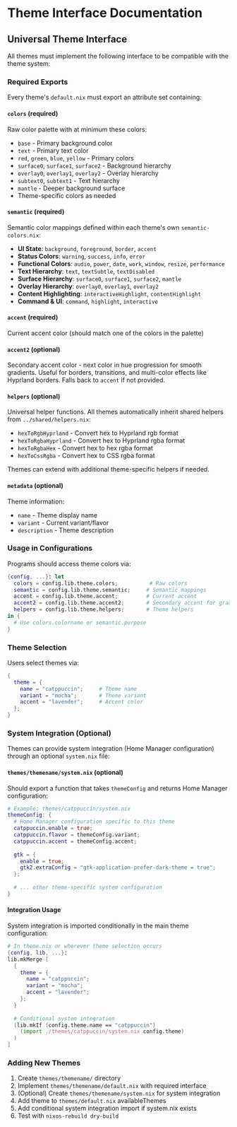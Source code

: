 # Theme Interface Documentation

## Universal Theme Interface

All themes must implement the following interface to be compatible with the theme system:

### Required Exports

Every theme's `default.nix` must export an attribute set containing:

#### `colors` (required)

Raw color palette with at minimum these colors:

- `base` - Primary background color
- `text` - Primary text color  
- `red`, `green`, `blue`, `yellow` - Primary colors
- `surface0`, `surface1`, `surface2` - Background hierarchy
- `overlay0`, `overlay1`, `overlay2` - Overlay hierarchy
- `subtext0`, `subtext1` - Text hierarchy
- `mantle` - Deeper background surface
- Theme-specific colors as needed

#### `semantic` (required)

Semantic color mappings defined within each theme's own `semantic-colors.nix`:
- **UI State**: `background`, `foreground`, `border`, `accent`
- **Status Colors**: `warning`, `success`, `info`, `error`
- **Functional Colors**: `audio`, `power`, `date`, `work`, `window`, `resize`, `performance`
- **Text Hierarchy**: `text`, `textSubtle`, `textDisabled`
- **Surface Hierarchy**: `surface0`, `surface1`, `surface2`, `mantle`
- **Overlay Hierarchy**: `overlay0`, `overlay1`, `overlay2`
- **Content Highlighting**: `interactiveHighlight`, `contentHighlight`
- **Command & UI**: `command`, `highlight`, `interactive`

#### `accent` (required)

Current accent color (should match one of the colors in the palette)

#### `accent2` (optional)

Secondary accent color - next color in hue progression for smooth gradients.
Useful for borders, transitions, and multi-color effects like Hyprland borders.
Falls back to `accent` if not provided.

#### `helpers` (optional)

Universal helper functions. All themes automatically inherit shared helpers from `../shared/helpers.nix`:
- `hexToRgbHyprland` - Convert hex to Hyprland rgb format
- `hexToRgbaHyprland` - Convert hex to Hyprland rgba format  
- `hexToRgbaHex` - Convert hex to hex rgba format
- `hexToCssRgba` - Convert hex to CSS rgba format

Themes can extend with additional theme-specific helpers if needed.

#### `metadata` (optional)

Theme information:
- `name` - Theme display name
- `variant` - Current variant/flavor
- `description` - Theme description

### Usage in Configurations

Programs should access theme colors via:
```nix
{config, ...}: let
  colors = config.lib.theme.colors;          # Raw colors
  semantic = config.lib.theme.semantic;     # Semantic mappings
  accent = config.lib.theme.accent;         # Current accent
  accent2 = config.lib.theme.accent2;       # Secondary accent for gradients
  helpers = config.lib.theme.helpers;       # Theme helpers
in {
  # Use colors.colorname or semantic.purpose
}
```

### Theme Selection

Users select themes via:

```nix
{
  theme = {
    name = "catppuccin";     # Theme name
    variant = "mocha";       # Theme variant
    accent = "lavender";     # Accent color
  };
}
```

### System Integration (Optional)

Themes can provide system integration (Home Manager configuration) through an optional `system.nix` file:

#### `themes/themename/system.nix` (optional)

Should export a function that takes `themeConfig` and returns Home Manager configuration:

```nix
# Example: themes/catppuccin/system.nix
themeConfig: {
  # Home Manager configuration specific to this theme
  catppuccin.enable = true;
  catppuccin.flavor = themeConfig.variant;
  catppuccin.accent = themeConfig.accent;
  
  gtk = {
    enable = true;
    gtk2.extraConfig = "gtk-application-prefer-dark-theme = true";
  };
  
  # ... other theme-specific system configuration
}
```

#### Integration Usage

System integration is imported conditionally in the main theme configuration:

```nix
# In theme.nix or wherever theme selection occurs
{config, lib, ...}:
lib.mkMerge [
  {
    theme = {
      name = "catppuccin";
      variant = "mocha"; 
      accent = "lavender";
    };
  }
  
  # Conditional system integration
  (lib.mkIf (config.theme.name == "catppuccin")
    (import ./themes/catppuccin/system.nix config.theme)
  )
]
```

### Adding New Themes

1. Create `themes/themename/` directory
2. Implement `themes/themename/default.nix` with required interface
3. (Optional) Create `themes/themename/system.nix` for system integration
4. Add theme to `themes/default.nix` availableThemes
5. Add conditional system integration import if system.nix exists
6. Test with `nixos-rebuild dry-build`